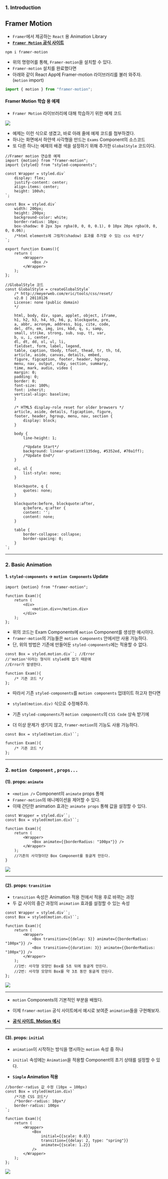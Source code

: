 ### 1. Introduction

## Framer Motion

- `Framer`에서 제공하는 `React` 용 Animation Library
- **[`Framer Motion` 공식 사이트](https://motion.dev/)**

``` shell
npm i framer-motion
```

- 위의 명령어를 통해, `Framer-motion`을 설치할 수 있다.
- `Framer-motion` 설치를 완료했다면
- 아래와 같이 React App에 Framer-motion 라이브러리를 불러 와주자. <br/>
	(`motion` import)

``` ts
import { motion } from "framer-motion";
```

#### Framer Motion 학습 용 예제

- `Framer Motion` 라이브러리에 대해 학습하기 위한 예제 코드

<img src="imgs/intro_exam01.png"/>

- 예제는 이런 식으로 생겼고, 바로 아래 줄에 예제 코드를 첨부하겠다.
- 하나는 화면에서 하얀색 사각형을 만드는 `Exams` Component의 소스코드
- 또 다른 하나는 예제의 배경 색을 설정하기 위해 추가한 `GlobalStyle` 코드이다.


``` tsx
//Framer motion 연습용 예제
import {motion} from "framer-motion";
import {styled} from "styled-components";

const Wrapper = styled.div`
	display: flex;
	justify-content: center;
	align-items: center;
	height: 100vh;
`;

const Box = styled.div`
	width: 200px;
	height: 200px;
	background-color: white;
	border-radius: 10px;
	box-shadow: 0 2px 3px rgba(0, 0, 0, 0.1), 0 10px 20px rgba(0, 0, 0, 0.06);
	/*html elements에 그림자(shadow) 효과를 추가할 수 있는 css 속성*/
`;

export function Exams(){
	return (
		<Wrapper>
			<Box />
		</Wrapper>
	);
};
```

``` tsx
//GlobalStyle 코드
const GlobalStyle = createGlobalStyle`
	/* http://meyerweb.com/eric/tools/css/reset/
	v2.0 | 20110126
	License: none (public domain)
	*/
	
	html, body, div, span, applet, object, iframe,
	h1, h2, h3, h4, h5, h6, p, blockquote, pre,
	a, abbr, acronym, address, big, cite, code,
	del, dfn, em, img, ins, kbd, q, s, samp,
	small, strike, strong, sub, sup, tt, var,
	b, u, i, center,
	dl, dt, dd, ol, ul, li,
	fieldset, form, label, legend,
	table, caption, tbody, tfoot, thead, tr, th, td,
	article, aside, canvas, details, embed,
	figure, figcaption, footer, header, hgroup,
	menu, nav, output, ruby, section, summary,
	time, mark, audio, video {
	margin: 0;
	padding: 0;
	border: 0;
	font-size: 100%;
	font: inherit;
	vertical-align: baseline;
	}
	
	/* HTML5 display-role reset for older browsers */
	article, aside, details, figcaption, figure,
	footer, header, hgroup, menu, nav, section {
		display: block;
	}
	
	body {
		line-height: 1;
		
		/*Update Start*/
		background: linear-gradient(135deg, #5352ed, #70a1ff);
		/*Update End*/
	}
	
	ol, ul {
		list-style: none;
	}
	
	blockquote, q {
		quotes: none;
	}
	
	blockquote:before, blockquote:after,
		q:before, q:after {
		content: '';
		content: none;
	}
	
	table {
		border-collapse: collapse;
		border-spacing: 0;
	}
`;
```

---

### 2. Basic Animation

#### 1. `styled-components` → `motion Components` Update

``` tsx
import {motion} from "framer-motion";

function Exam(){
	return (
		<div>
			<motion.div></motion.div>
		</div>
	);
};
```

- 위의 코드는 Exam Components에 `motion` Component를 생성한 예시이다.
- `framer-motion`의 기능들은 `motion Components` 안에서만 사용 가능하다.
- 단, 위의 방법은 기존에 만들어둔 `styled-components`에는 적용할 수 없다.

``` tsx
const Box = styled.motion.div``; //Error
//'motion'이라는 형식이 styled에 없기 때문에
//Error가 발생한다.

function Exam(){
	/* 기존 코드 */
};
```

- 따라서 기존 `styled-components`를 `motion components` 업데이트 하고자 한다면
- `styled(motion.div)` 식으로 수정해주자.

- 기존 `styled-components`가 `motion components`의 `CSS Code` 상속 받기에
- 더 이상 문제가 생기지 않고, `framer-motion`의 기능도 사용 가능하다.

``` tsx
const Box = styled(motion.div)``;

function Exam(){
	/* 기존 코드 */
};
```

---

### 2. `motion Component` , `props...`

#### (1). props: `animate`

- `<motion />` Component의 `animate` props 통해
- `Framer-motion`의 애니메이션을 제어할 수 있다.
- 이때 간단한 animation 효과는 `animate props` 통해 값을 설정할 수 있다.

``` tsx
const Wrapper = styled.div``;
const Box = styled(motion.div)``;

function Exam(){
	return (
		<Wrapper>
			<Box animate={{borderRadius: "100px"}} />
		</Wrapper>
	);
	//기존의 사각형이던 Box Component를 둥글게 만든다.
}
```

<img src="imgs/animate_props.png"/>

---

#### (2). props: `transition`

- `transition` 속성은 Animation 적용 전에서 적용 후로 바뀌는 과정
- 두 값 사이의 중간 과정의 `animation` 효과를 설정할 수 있는 속성

``` tsx
const Wrapper = styled.div``;
const Box = styled(motion.div)``;

function Exam(){
	return (
		<Wrapper>
			<Box transition={{delay: 5}} animate={{borderRadius: "100px"}} />
			<Box transition={{duration: 3}} animate={{borderRadius: "100px"}} />
		</Wrapper>
	);
	//1번: 사각형 모양인 Box를 5초 뒤에 둥글게 만든다.
	//2번: 사각형 모양의 Box를 약 3초 동안 둥글게 만든다.
};
```

<img src="imgs/transition_props.png"/>

---

- `motion` Components의 기본적인 부분을 배웠다.
- 이제 `framer-motion` 공식 사이트에서 예시로 보여준 `animation`들을 구현해보자.

- **[공식 사이트, Motion 예시](https://motion.dev/#section-8)**

---

#### (3). props: `initial`

- `animation`이 시작하는 방식을 명시하는 `motion` 속성 중 하나
- `initial` 속성에는 `Animation`을 적용할 Component의 초기 상태를 설정할 수 있다.

- **`Simple` Animation 적용**

``` tsx
//border-radius 값 수정 (10px → 100px)
const Box = styled(motion.div)`
	/*기존 CSS 코드*/
	/*border-radius: 10px*/
	border-radius: 100px
`;

function Exam(){
	return (
		<Wrapper>
			<Box 
				initial={{scale: 0.8}}
				transition={{delay: 2, type: "spring"}} 
				animate={{scale: 1.2}} 
			/>
		</Wrapper>
	);
};
```

<img src="imgs/exam1_simple.png"/>

